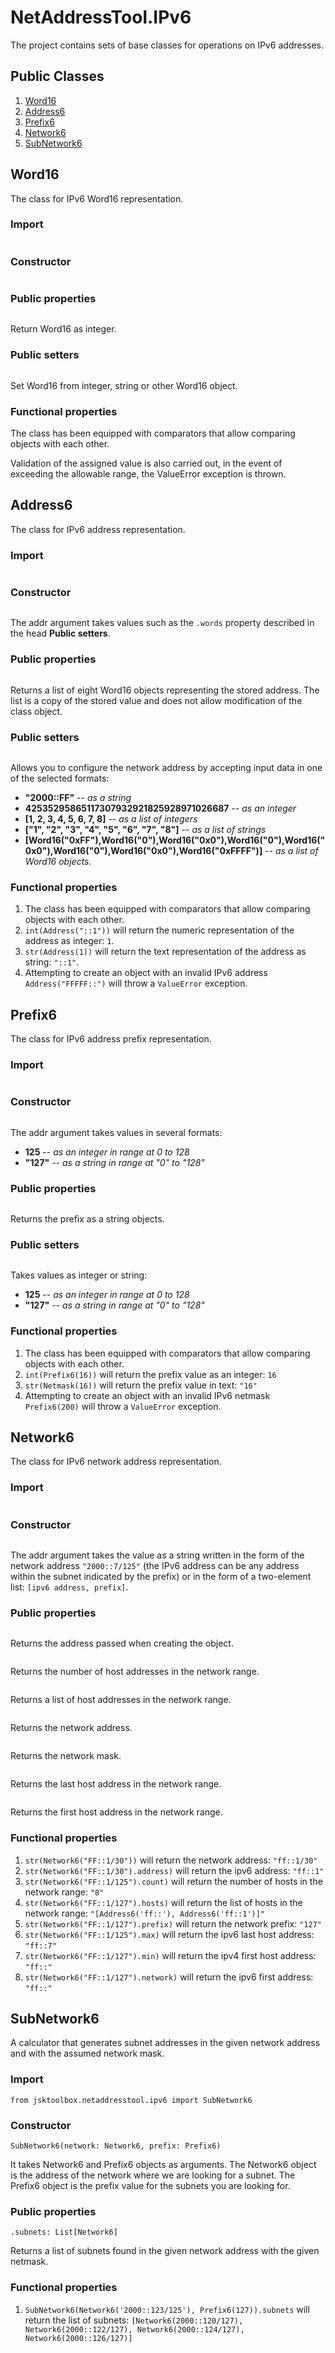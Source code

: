 # NetAddressTool.IPv6

The project contains sets of base classes for operations on IPv6 addresses.

## Public Classes

1. [Word16](https://github.com/Szumak75/JskToolBox/blob/master/docs/NetAddressTool6.md#word16)
1. [Address6](https://github.com/Szumak75/JskToolBox/blob/master/docs/NetAddressTool6.md#address6)
1. [Prefix6](https://github.com/Szumak75/JskToolBox/blob/master/docs/NetAddressTool6.md#prefix6)
1. [Network6](https://github.com/Szumak75/JskToolBox/blob/master/docs/NetAddressTool6.md#network6)
1. [SubNetwork6](https://github.com/Szumak75/JskToolBox/blob/master/docs/NetAddressTool6.md#subnetwork6)

## Word16

The class for IPv6 Word16 representation.

### Import

```from jsktoolbox.netaddresstool.libs.words import Word16

```

### Constructor

```Word16(value: Union[str, int, Word16])

```

### Public properties

```.value: int

```

Return Word16 as integer.

### Public setters

```.value: Union[str, int, Word16]

```

Set Word16 from integer, string or other Word16 object.

### Functional properties

The class has been equipped with comparators that allow comparing objects with each other.

Validation of the assigned value is also carried out, in the event of exceeding the allowable range, the ValueError exception is thrown.

## Address6

The class for IPv6 address representation.

### Import

```from jsktoolbox.netaddresstool.ipv6 import Address6

```

### Constructor

```Address6(addr: Union[str, int, Union[List[int], List[str], List[Word16]]])

```

The addr argument takes values such as the `.words` property described in the head **Public setters**.

### Public properties

```.words: List[Word16]

```

Returns a list of eight Word16 objects representing the stored address. The list is a copy of the stored value and does not allow modification of the class object.

### Public setters

```.words: Union[str, int, Union[List[int], List[str], List[Word16]]]

```

Allows you to configure the network address by accepting input data in one of the selected formats:

- **"2000::FF"** -- _as a string_
- **42535295865117307932921825928971026687** -- _as an integer_
- **[1, 2, 3, 4, 5, 6, 7, 8]** -- _as a list of integers_
- **["1", "2", "3", "4", "5", "6", "7", "8"]** -- _as a list of strings_
- **[Word16("0xFF"),Word16("0"),Word16("0x0"),Word16("0"),Word16("0x0"),Word16("0"),Word16("0x0"),Word16("0xFFFF")]** -- _as a list of Word16 objects._

### Functional properties

1. The class has been equipped with comparators that allow comparing objects with each other.
1. `int(Address("::1"))` will return the numeric representation of the address as integer: `1`.
1. `str(Address(1))` will return the text representation of the address as string: `"::1"`.
1. Attempting to create an object with an invalid IPv6 address `Address("FFFFF::")` will throw a `ValueError` exception.

## Prefix6

The class for IPv6 address prefix representation.

### Import

```from jsktoolbox.netaddresstool.ipv6 import Prefix6

```

### Constructor

```Prefix6(addr: Union[str, int])

```

The addr argument takes values in several formats:

- **125** -- _as an integer in range at 0 to 128_
- **"127"** -- _as a string in range at "0" to "128"_

### Public properties

```.prefix: str

```

Returns the prefix as a string objects.

### Public setters

```.prefix: Union[int, str]

```

Takes values as integer or string:

- **125** -- _as an integer in range at 0 to 128_
- **"127"** -- _as a string in range at "0" to "128"_

### Functional properties

1. The class has been equipped with comparators that allow comparing objects with each other.
1. `int(Prefix6(16))` will return the prefix value as an integer: `16`
1. `str(Netmask(16))` will return the prefix value in text: `"16"`
1. Attempting to create an object with an invalid IPv6 netmask `Prefix6(200)` will throw a `ValueError` exception.

## Network6

The class for IPv6 network address representation.

### Import

```from jsktoolbox.netaddresstool.ipv6 import Network6

```

### Constructor

```Network6(addr: Union[str, List])

```

The addr argument takes the value as a string written in the form of the network
address `"2000::7/125"` (the IPv6 address can be any address within the subnet
indicated by the prefix) or in the form of a two-element list: `[ipv6 address, prefix]`.

### Public properties

```.address: Address6

```

Returns the address passed when creating the object.

```.count: int

```

Returns the number of host addresses in the network range.

```.hosts: List[Address6]

```

Returns a list of host addresses in the network range.

```.network: Address6

```

Returns the network address.

```.prefix: Prefix6

```

Returns the network mask.

```.max: Address6

```

Returns the last host address in the network range.

```.min: Address6

```

Returns the first host address in the network range.

### Functional properties

1. `str(Network6("FF::1/30"))` will return the network address: `"ff::1/30"`
1. `str(Network6("FF::1/30").address)` will return the ipv6 address: `"ff::1"`
1. `str(Network6("FF::1/125").count)` will return the number of hosts in the network range: `"8"`
1. `str(Network6("FF::1/127").hosts)` will return the list of hosts in the network range: `"[Address6('ff::'), Address6('ff::1')]"`
1. `str(Network6("FF::1/127").prefix)` will return the network prefix: `"127"`
1. `str(Network6("FF::1/125").max)` will return the ipv6 last host address: `"ff::7"`
1. `str(Network6("FF::1/127").min)` will return the ipv4 first host address: `"ff::"`
1. `str(Network6("FF::1/127").network)` will return the ipv6 first address: `"ff::"`

## SubNetwork6

A calculator that generates subnet addresses in the given network address and with the assumed network mask.

### Import

```
from jsktoolbox.netaddresstool.ipv6 import SubNetwork6
```

### Constructor

```
SubNetwork6(network: Network6, prefix: Prefix6)
```

It takes Network6 and Prefix6 objects as arguments.
The Network6 object is the address of the network where we are looking for a subnet.
The Prefix6 object is the prefix value for the subnets you are looking for.

### Public properties

```
.subnets: List[Network6]
```

Returns a list of subnets found in the given network address with the given netmask.

### Functional properties

1. `SubNetwork6(Network6('2000::123/125'), Prefix6(127)).subnets` will return the list of subnets: `[Network6(2000::120/127), Network6(2000::122/127), Network6(2000::124/127), Network6(2000::126/127)]`
